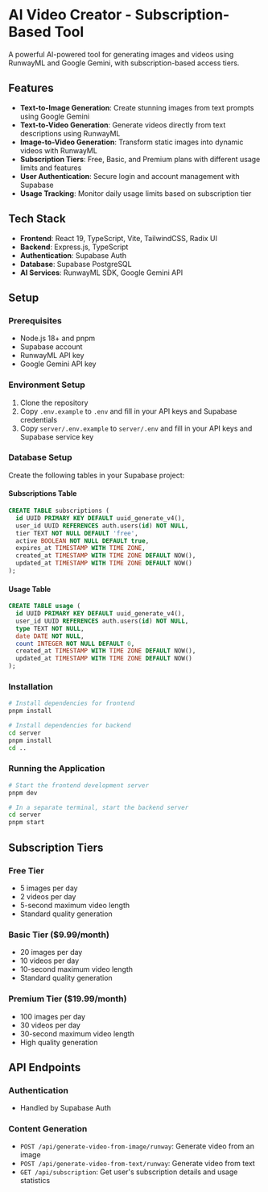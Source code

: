 # AI Video Creator - Subscription-Based Tool

A powerful AI-powered tool for generating images and videos using RunwayML and Google Gemini, with subscription-based access tiers.

## Features

- **Text-to-Image Generation**: Create stunning images from text prompts using Google Gemini
- **Text-to-Video Generation**: Generate videos directly from text descriptions using RunwayML
- **Image-to-Video Generation**: Transform static images into dynamic videos with RunwayML
- **Subscription Tiers**: Free, Basic, and Premium plans with different usage limits and features
- **User Authentication**: Secure login and account management with Supabase
- **Usage Tracking**: Monitor daily usage limits based on subscription tier

## Tech Stack

- **Frontend**: React 19, TypeScript, Vite, TailwindCSS, Radix UI
- **Backend**: Express.js, TypeScript
- **Authentication**: Supabase Auth
- **Database**: Supabase PostgreSQL
- **AI Services**: RunwayML SDK, Google Gemini API

## Setup

### Prerequisites

- Node.js 18+ and pnpm
- Supabase account
- RunwayML API key
- Google Gemini API key

### Environment Setup

1. Clone the repository
2. Copy `.env.example` to `.env` and fill in your API keys and Supabase credentials
3. Copy `server/.env.example` to `server/.env` and fill in your API keys and Supabase service key

### Database Setup

Create the following tables in your Supabase project:

#### Subscriptions Table
```sql
CREATE TABLE subscriptions (
  id UUID PRIMARY KEY DEFAULT uuid_generate_v4(),
  user_id UUID REFERENCES auth.users(id) NOT NULL,
  tier TEXT NOT NULL DEFAULT 'free',
  active BOOLEAN NOT NULL DEFAULT true,
  expires_at TIMESTAMP WITH TIME ZONE,
  created_at TIMESTAMP WITH TIME ZONE DEFAULT NOW(),
  updated_at TIMESTAMP WITH TIME ZONE DEFAULT NOW()
);
```

#### Usage Table
```sql
CREATE TABLE usage (
  id UUID PRIMARY KEY DEFAULT uuid_generate_v4(),
  user_id UUID REFERENCES auth.users(id) NOT NULL,
  type TEXT NOT NULL,
  date DATE NOT NULL,
  count INTEGER NOT NULL DEFAULT 0,
  created_at TIMESTAMP WITH TIME ZONE DEFAULT NOW(),
  updated_at TIMESTAMP WITH TIME ZONE DEFAULT NOW()
);
```

### Installation

```bash
# Install dependencies for frontend
pnpm install

# Install dependencies for backend
cd server
pnpm install
cd ..
```

### Running the Application

```bash
# Start the frontend development server
pnpm dev

# In a separate terminal, start the backend server
cd server
pnpm start
```

## Subscription Tiers

### Free Tier
- 5 images per day
- 2 videos per day
- 5-second maximum video length
- Standard quality generation

### Basic Tier ($9.99/month)
- 20 images per day
- 10 videos per day
- 10-second maximum video length
- Standard quality generation

### Premium Tier ($19.99/month)
- 100 images per day
- 30 videos per day
- 30-second maximum video length
- High quality generation

## API Endpoints

### Authentication
- Handled by Supabase Auth

### Content Generation
- `POST /api/generate-video-from-image/runway`: Generate video from an image
- `POST /api/generate-video-from-text/runway`: Generate video from text
- `GET /api/subscription`: Get user's subscription details and usage statistics
